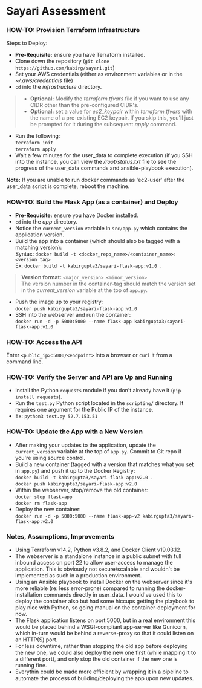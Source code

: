 # Sayari Assessment  

### HOW-TO: Provision Terraform Infrastructure

Steps to Deploy:
- **Pre-Requisite:** ensure you have Terraform installed.
- Clone down the repository (`git clone https://github.com/kabirg/sayari.git`)
- Set your AWS credentials (either as environment variables or in the *~/.aws/credentials* file)
- `cd` into the *infrastructure* directory.
> - **Optional:** Modify the *terraform.tfvars* file if you want to use any CIDR other than the pre-configured CIDR's.
> - **Optional:** set a value for *ec2_keypair* within *terraform.tfvars* with the name of a pre-existing EC2 keypair. If you skip this, you'll just be prompted for it during the subsequent _apply_ command.

- Run the following:\
`terraform init`\
`terraform apply`
- Wait a few minutes for the user_data to complete execution (if you SSH into the instance, you can view the */root/status.txt* file to see the progress of the user_data commands and ansible-playbook execution).

**Note:** If you are unable to run docker commands as 'ec2-user' after the user_data script is complete, reboot the machine.

### HOW-TO: Build the Flask App (as a container) and Deploy
- **Pre-Requisite:** ensure you have Docker installed.
- `cd` into the *app* directory.
- Notice the `current_version` variable in `src/app.py` which contains the application version.
- Build the app into a container (which should also be tagged with a matching version):\
  Syntax: `docker build -t <docker_repo_name>/<container_name>:<version_tag>`\
  Ex: `docker build -t kabirgupta3/sayari-flask-app:v1.0 .`

> **Version format:** `<major_version>.<minor_version>`\
> The version number in the container-tag should match the version set in the *current_version* variable at the top of `app.py`.

- Push the image up to your registry:\
  `docker push kabirgupta3/sayari-flask-app:v1.0`
- SSH into the webserver and run the container:\
  `docker run -d -p 5000:5000 --name flask-app kabirgupta3/sayari-flask-app:v1.0`

### HOW-TO: Access the API
Enter `<public_ip>:5000/<endpoint>` into a browser or `curl` it from a command line.

### HOW-TO: Verify the Server and API are Up and Running
- Install the Python `requests` module if you don't already have it (`pip install requests`).
- Run the `test.py` Python script located in the `scripting/` directory. It requires one argument for the Public IP of the instance.
- Ex: `python3 test.py 52.7.153.51`

### HOW-TO: Update the App with a New Version
- After making your updates to the application, update the `current_version` variable at the top of `app.py`. Commit to Git repo if you're using source control.
- Build a new container (tagged with a version that matches what you set in `app.py`) and push it up to the Docker Registry:\
  `docker build -t kabirgupta3/sayari-flask-app:v2.0 .`\
  `docker push kabirgupta3/sayari-flask-app:v2.0`
- Within the webserver, stop/remove the old container:\
  `docker stop flask-app`\
  `docker rm flask-app`
- Deploy the new container:\
  `docker run -d -p 5000:5000 --name flask-app-v2 kabirgupta3/sayari-flask-app:v2.0`

### Notes, Assumptions, Improvements
- Using Terraform v14.2, Python v3.8.2, and Docker Client v19.03.12.
- The webserver is a standalone instance in a public subnet with full inbound access on port 22 to allow user-access to manage the application. This is obviously not secure/scalable and wouldn't be implemented as such in a production environment.
- Using an Ansible playbook to install Docker on the webserver since it's more reliable (re: less error-prone) compared to running the docker-installation commands directly in user_data. I would've used this to deploy the container also but had some hiccups getting the playbook to play nice with Python, so going manual on the container-deployment for now.
- The Flask application listens on port 5000, but in a real environment this would be placed behind a WSGI-compliant app-server like Gunicorn, which in-turn would be behind a reverse-proxy so that it could listen on an HTTP(S) port.
- For less downtime, rather than stopping the old app before deploying the new one, we could also deploy the new one first (while mapping it to a different port), and only stop the old container if the new one is running fine.
- Everythin could be made more efficient by wrapping it in a pipeline to automate the process of building/deploying the app upon new updates.
